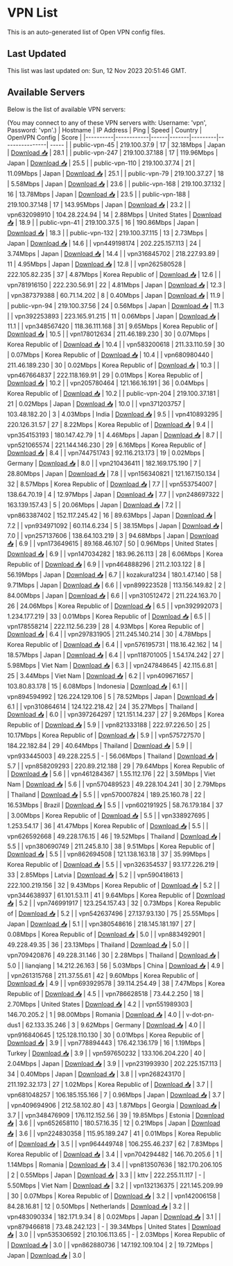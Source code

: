 # VPN List

This is an auto-generated list of Open VPN config files.

## Last Updated

This list was last updated on: Sun, 12 Nov 2023 20:51:46 GMT.

## Available Servers

Below is the list of available VPN servers:

(You may connect to any of these VPN servers with: Username: 'vpn', Password: 'vpn'.)
| Hostname | IP Address | Ping | Speed | Country | OpenVPN Config | Score |
|----------|------------|------|-------|---------|----------------| ----- |
| public-vpn-45 | 219.100.37.9 | 17 | 32.18Mbps | Japan | [Download 📥](./configs/server_0_JP.ovpn) | 28.1 |
| public-vpn-247 | 219.100.37.188 | 17 | 119.96Mbps | Japan | [Download 📥](./configs/server_1_JP.ovpn) | 25.5 |
| public-vpn-110 | 219.100.37.74 | 21 | 11.09Mbps | Japan | [Download 📥](./configs/server_2_JP.ovpn) | 25.1 |
| public-vpn-79 | 219.100.37.27 | 18 | 5.58Mbps | Japan | [Download 📥](./configs/server_3_JP.ovpn) | 23.6 |
| public-vpn-168 | 219.100.37.132 | 16 | 13.78Mbps | Japan | [Download 📥](./configs/server_4_JP.ovpn) | 23.5 |
| public-vpn-188 | 219.100.37.148 | 17 | 143.95Mbps | Japan | [Download 📥](./configs/server_5_JP.ovpn) | 23.2 |
| vpn632098910 | 104.28.224.94 | 14 | 2.88Mbps | United States | [Download 📥](./configs/server_6_US.ovpn) | 18.9 |
| public-vpn-41 | 219.100.37.5 | 16 | 190.86Mbps | Japan | [Download 📥](./configs/server_7_JP.ovpn) | 18.3 |
| public-vpn-132 | 219.100.37.115 | 13 | 2.73Mbps | Japan | [Download 📥](./configs/server_8_JP.ovpn) | 14.6 |
| vpn449198174 | 202.225.157.113 | 24 | 3.74Mbps | Japan | [Download 📥](./configs/server_9_JP.ovpn) | 14.4 |
| vpn316845702 | 218.227.93.89 | 11 | 4.95Mbps | Japan | [Download 📥](./configs/server_10_JP.ovpn) | 12.8 |
| vpn262580528 | 222.105.82.235 | 37 | 4.87Mbps | Korea Republic of | [Download 📥](./configs/server_11_KR.ovpn) | 12.6 |
| vpn781916150 | 222.230.56.91 | 22 | 4.81Mbps | Japan | [Download 📥](./configs/server_12_JP.ovpn) | 12.3 |
| vpn387379388 | 60.71.14.202 | 8 | 0.40Mbps | Japan | [Download 📥](./configs/server_13_JP.ovpn) | 11.9 |
| public-vpn-94 | 219.100.37.56 | 24 | 0.56Mbps | Japan | [Download 📥](./configs/server_14_JP.ovpn) | 11.3 |
| vpn392253893 | 223.165.91.215 | 11 | 0.06Mbps | Japan | [Download 📥](./configs/server_15_JP.ovpn) | 11.1 |
| vpn348567420 | 118.36.111.168 | 31 | 9.65Mbps | Korea Republic of | [Download 📥](./configs/server_16_KR.ovpn) | 10.5 |
| vpn178012634 | 211.46.189.230 | 30 | 0.07Mbps | Korea Republic of | [Download 📥](./configs/server_17_KR.ovpn) | 10.4 |
| vpn583200618 | 211.33.110.59 | 30 | 0.07Mbps | Korea Republic of | [Download 📥](./configs/server_18_KR.ovpn) | 10.4 |
| vpn680980440 | 211.46.189.230 | 30 | 0.02Mbps | Korea Republic of | [Download 📥](./configs/server_19_KR.ovpn) | 10.3 |
| vpn467664837 | 222.118.169.91 | 29 | 0.01Mbps | Korea Republic of | [Download 📥](./configs/server_20_KR.ovpn) | 10.2 |
| vpn205780464 | 121.166.16.191 | 36 | 0.04Mbps | Korea Republic of | [Download 📥](./configs/server_21_KR.ovpn) | 10.2 |
| public-vpn-204 | 219.100.37.181 | 21 | 0.02Mbps | Japan | [Download 📥](./configs/server_22_JP.ovpn) | 10.0 |
| vpn371203757 | 103.48.182.20 | 3 | 4.03Mbps | India | [Download 📥](./configs/server_23_IN.ovpn) | 9.5 |
| vpn410893295 | 220.126.31.57 | 27 | 8.22Mbps | Korea Republic of | [Download 📥](./configs/server_24_KR.ovpn) | 9.4 |
| vpn354153193 | 180.147.42.79 | 1 | 4.46Mbps | Japan | [Download 📥](./configs/server_25_JP.ovpn) | 8.7 |
| vpn521065574 | 221.144.146.230 | 29 | 6.16Mbps | Korea Republic of | [Download 📥](./configs/server_26_KR.ovpn) | 8.4 |
| vpn744751743 | 92.116.213.173 | 19 | 0.02Mbps | Germany | [Download 📥](./configs/server_27_DE.ovpn) | 8.0 |
| vpn210436411 | 182.169.175.190 | 7 | 28.80Mbps | Japan | [Download 📥](./configs/server_28_JP.ovpn) | 7.8 |
| vpn156340821 | 121.167.150.134 | 32 | 8.57Mbps | Korea Republic of | [Download 📥](./configs/server_29_KR.ovpn) | 7.7 |
| vpn553754007 | 138.64.70.19 | 4 | 12.97Mbps | Japan | [Download 📥](./configs/server_30_JP.ovpn) | 7.7 |
| vpn248697322 | 163.139.157.43 | 5 | 20.06Mbps | Japan | [Download 📥](./configs/server_31_JP.ovpn) | 7.2 |
| vpn863387402 | 152.117.245.42 | 16 | 89.63Mbps | Japan | [Download 📥](./configs/server_32_JP.ovpn) | 7.2 |
| vpn934971092 | 60.114.6.234 | 5 | 38.15Mbps | Japan | [Download 📥](./configs/server_33_JP.ovpn) | 7.0 |
| vpn257137606 | 138.64.103.219 | 3 | 94.68Mbps | Japan | [Download 📥](./configs/server_34_JP.ovpn) | 6.9 |
| vpn173649615 | 89.168.46.107 | 50 | 0.96Mbps | United States | [Download 📥](./configs/server_35_US.ovpn) | 6.9 |
| vpn147034282 | 183.96.26.113 | 28 | 6.06Mbps | Korea Republic of | [Download 📥](./configs/server_36_KR.ovpn) | 6.9 |
| vpn464888296 | 211.2.103.122 | 8 | 56.19Mbps | Japan | [Download 📥](./configs/server_37_JP.ovpn) | 6.7 |
| kozakura1234 | 180.1.47.140 | 58 | 9.71Mbps | Japan | [Download 📥](./configs/server_38_JP.ovpn) | 6.6 |
| vpn899223528 | 113.156.149.82 | 2 | 84.00Mbps | Japan | [Download 📥](./configs/server_39_JP.ovpn) | 6.6 |
| vpn310512472 | 211.224.163.70 | 26 | 24.06Mbps | Korea Republic of | [Download 📥](./configs/server_40_KR.ovpn) | 6.5 |
| vpn392992073 | 1.234.177.219 | 33 | 0.01Mbps | Korea Republic of | [Download 📥](./configs/server_41_KR.ovpn) | 6.5 |
| vpn178558214 | 222.112.56.239 | 28 | 4.93Mbps | Korea Republic of | [Download 📥](./configs/server_42_KR.ovpn) | 6.4 |
| vpn297831905 | 211.245.140.214 | 30 | 4.78Mbps | Korea Republic of | [Download 📥](./configs/server_43_KR.ovpn) | 6.4 |
| vpn576195731 | 118.16.42.162 | 14 | 18.57Mbps | Japan | [Download 📥](./configs/server_44_JP.ovpn) | 6.4 |
| vpn118701005 | 1.54.174.242 | 27 | 5.98Mbps | Viet Nam | [Download 📥](./configs/server_45_VN.ovpn) | 6.3 |
| vpn247848645 | 42.115.6.81 | 25 | 3.44Mbps | Viet Nam | [Download 📥](./configs/server_46_VN.ovpn) | 6.2 |
| vpn409671657 | 103.80.83.178 | 15 | 6.08Mbps | Indonesia | [Download 📥](./configs/server_47_ID.ovpn) | 6.1 |
| vpn894594992 | 126.224.129.106 | 5 | 78.52Mbps | Japan | [Download 📥](./configs/server_48_JP.ovpn) | 6.1 |
| vpn310864614 | 124.122.218.42 | 24 | 35.27Mbps | Thailand | [Download 📥](./configs/server_49_TH.ovpn) | 6.0 |
| vpn397264297 | 121.151.14.237 | 27 | 9.26Mbps | Korea Republic of | [Download 📥](./configs/server_50_KR.ovpn) | 5.9 |
| vpn821333188 | 222.97.226.50 | 25 | 10.17Mbps | Korea Republic of | [Download 📥](./configs/server_51_KR.ovpn) | 5.9 |
| vpn575727570 | 184.22.182.84 | 29 | 40.64Mbps | Thailand | [Download 📥](./configs/server_52_TH.ovpn) | 5.9 |
| vpn933445003 | 49.228.225.5 | - | 56.06Mbps | Thailand | [Download 📥](./configs/server_53_TH.ovpn) | 5.7 |
| vpn858209293 | 220.89.212.188 | 29 | 79.64Mbps | Korea Republic of | [Download 📥](./configs/server_54_KR.ovpn) | 5.6 |
| vpn461284367 | 1.55.112.176 | 22 | 3.59Mbps | Viet Nam | [Download 📥](./configs/server_55_VN.ovpn) | 5.6 |
| vpn570489523 | 49.228.104.241 | 30 | 2.79Mbps | Thailand | [Download 📥](./configs/server_56_TH.ovpn) | 5.5 |
| vpn570007824 | 189.25.160.78 | 22 | 16.53Mbps | Brazil | [Download 📥](./configs/server_57_BR.ovpn) | 5.5 |
| vpn602191925 | 58.76.179.184 | 37 | 3.00Mbps | Korea Republic of | [Download 📥](./configs/server_58_KR.ovpn) | 5.5 |
| vpn338927695 | 1.253.54.17 | 36 | 41.47Mbps | Korea Republic of | [Download 📥](./configs/server_59_KR.ovpn) | 5.5 |
| vpn626592668 | 49.228.176.15 | 46 | 19.52Mbps | Thailand | [Download 📥](./configs/server_60_TH.ovpn) | 5.5 |
| vpn380690749 | 211.245.8.10 | 38 | 9.51Mbps | Korea Republic of | [Download 📥](./configs/server_61_KR.ovpn) | 5.5 |
| vpn862694508 | 121.138.163.18 | 37 | 35.99Mbps | Korea Republic of | [Download 📥](./configs/server_62_KR.ovpn) | 5.5 |
| vpn326354537 | 93.177.226.219 | 33 | 2.85Mbps | Latvia | [Download 📥](./configs/server_63_LV.ovpn) | 5.2 |
| vpn590418613 | 222.100.219.156 | 32 | 9.43Mbps | Korea Republic of | [Download 📥](./configs/server_64_KR.ovpn) | 5.2 |
| vpn344638937 | 61.101.53.11 | 41 | 9.64Mbps | Korea Republic of | [Download 📥](./configs/server_65_KR.ovpn) | 5.2 |
| vpn746991917 | 123.254.157.43 | 32 | 0.73Mbps | Korea Republic of | [Download 📥](./configs/server_66_KR.ovpn) | 5.2 |
| vpn542637496 | 27.137.93.130 | 75 | 25.55Mbps | Japan | [Download 📥](./configs/server_67_JP.ovpn) | 5.1 |
| vpn380548616 | 218.145.181.197 | 27 | 0.08Mbps | Korea Republic of | [Download 📥](./configs/server_68_KR.ovpn) | 5.0 |
| vpn883492901 | 49.228.49.35 | 36 | 23.13Mbps | Thailand | [Download 📥](./configs/server_69_TH.ovpn) | 5.0 |
| vpn709420876 | 49.228.31.146 | 30 | 2.28Mbps | Thailand | [Download 📥](./configs/server_70_TH.ovpn) | 5.0 |
| lianqiang | 14.212.26.163 | 56 | 5.03Mbps | China | [Download 📥](./configs/server_71_CN.ovpn) | 4.9 |
| vpn261315768 | 211.37.55.61 | 42 | 9.60Mbps | Korea Republic of | [Download 📥](./configs/server_72_KR.ovpn) | 4.9 |
| vpn693929578 | 39.114.254.49 | 38 | 7.47Mbps | Korea Republic of | [Download 📥](./configs/server_73_KR.ovpn) | 4.5 |
| vpn786628518 | 73.44.2.250 | 18 | 2.70Mbps | United States | [Download 📥](./configs/server_74_US.ovpn) | 4.2 |
| vpn551989303 | 146.70.205.2 | 1 | 98.00Mbps | Romania | [Download 📥](./configs/server_75_RO.ovpn) | 4.0 |
| v-dot-pn-dus1 | 62.133.35.246 | 3 | 9.62Mbps | Germany | [Download 📥](./configs/server_76_DE.ovpn) | 4.0 |
| vpn916840645 | 125.128.110.130 | 30 | 0.01Mbps | Korea Republic of | [Download 📥](./configs/server_77_KR.ovpn) | 3.9 |
| vpn778894443 | 176.42.136.179 | 16 | 1.19Mbps | Turkey | [Download 📥](./configs/server_78_TR.ovpn) | 3.9 |
| vpn597650232 | 133.106.204.220 | 40 | 2.04Mbps | Japan | [Download 📥](./configs/server_79_JP.ovpn) | 3.9 |
| vpn231993930 | 202.225.157.113 | 34 | 0.40Mbps | Japan | [Download 📥](./configs/server_80_JP.ovpn) | 3.8 |
| vpn268243170 | 211.192.32.173 | 27 | 1.02Mbps | Korea Republic of | [Download 📥](./configs/server_81_KR.ovpn) | 3.7 |
| vpn681048257 | 106.185.155.166 | 7 | 0.96Mbps | Japan | [Download 📥](./configs/server_82_JP.ovpn) | 3.7 |
| vpn409694906 | 212.58.102.80 | 43 | 1.87Mbps | Georgia | [Download 📥](./configs/server_83_GE.ovpn) | 3.7 |
| vpn348476909 | 176.112.152.56 | 39 | 19.85Mbps | Estonia | [Download 📥](./configs/server_84_EE.ovpn) | 3.6 |
| vpn652658110 | 180.57.16.35 | 12 | 0.21Mbps | Japan | [Download 📥](./configs/server_85_JP.ovpn) | 3.6 |
| vpn224830358 | 115.95.189.247 | 41 | 0.01Mbps | Korea Republic of | [Download 📥](./configs/server_86_KR.ovpn) | 3.5 |
| vpn964449748 | 106.255.46.237 | 62 | 7.83Mbps | Korea Republic of | [Download 📥](./configs/server_87_KR.ovpn) | 3.4 |
| vpn704294482 | 146.70.205.6 | 1 | 1.14Mbps | Romania | [Download 📥](./configs/server_88_RO.ovpn) | 3.4 |
| vpn813507636 | 182.170.206.105 | 2 | 0.55Mbps | Japan | [Download 📥](./configs/server_89_JP.ovpn) | 3.3 |
| kttv | 222.255.11.117 | - | 5.50Mbps | Viet Nam | [Download 📥](./configs/server_90_VN.ovpn) | 3.2 |
| vpn132136375 | 221.145.209.99 | 30 | 0.07Mbps | Korea Republic of | [Download 📥](./configs/server_91_KR.ovpn) | 3.2 |
| vpn142006158 | 84.28.16.81 | 12 | 0.50Mbps | Netherlands | [Download 📥](./configs/server_92_NL.ovpn) | 3.2 |
| vpn483090334 | 182.171.9.34 | 8 | 0.02Mbps | Japan | [Download 📥](./configs/server_93_JP.ovpn) | 3.1 |
| vpn879466818 | 73.48.242.123 | - | 39.34Mbps | United States | [Download 📥](./configs/server_94_US.ovpn) | 3.0 |
| vpn535306592 | 210.106.113.65 | - | 2.03Mbps | Korea Republic of | [Download 📥](./configs/server_95_KR.ovpn) | 3.0 |
| vpn862880736 | 147.192.109.104 | 2 | 19.72Mbps | Japan | [Download 📥](./configs/server_96_JP.ovpn) | 3.0 |
